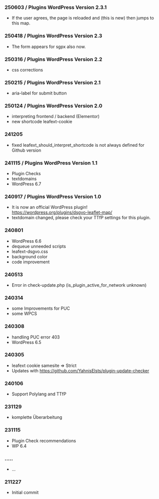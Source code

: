 ###  250603 /  Plugins WordPress Version 2.3.1

* If the user agrees, the page is reloaded and (this is new) then jumps to this map.

###  250418 /  Plugins WordPress Version 2.3

* The form appears for sgpx also now.

###  250316 /  Plugins WordPress Version 2.2

* css corrections

###  250215 / Plugins WordPress Version 2.1

* aria-label for submit button

###  250124 / Plugins WordPress Version 2.0

* interpreting frontend / backend (Elementor)
* new shortcode leafext-cookie

###  241205

* fixed leafext_should_interpret_shortcode is not always defined for Github version

###  241115 / Plugins WordPress Version 1.1

* Plugin Checks
* textdomains
* WordPress 6.7

###  240917 / Plugins WordPress Version 1.0

* It is now an official WordPress plugin! https://wordpress.org/plugins/dsgvo-leaflet-map/
* textdomain changed, please check your TTfP settings for this plugin.

###  240801

* WordPress 6.6
* dequeue unneeded scripts
* leafext-dsgvo.css
* background color
* code improvement

###  240513

* Error in check-update.php (is_plugin_active_for_network unknown)

###  240314

* some Improvements for PUC
* some WPCS

###  240308

* handling PUC error 403
* WordPress 6.5

###  240305

* leafext cookie samesite => Strict
* Updates with https://github.com/YahnisElsts/plugin-update-checker

###  240106

* Support Polylang and TTfP

###  231129

* komplette Überarbeitung

###  231115

* Plugin Check recommendations
* WP 6.4

###  .....

* ...

###  211227

* Initial commit
